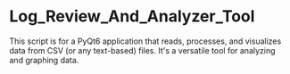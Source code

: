 # Log_Review_And_Analyzer_Tool
This script is for a PyQt6 application that reads, processes, and visualizes data from CSV (or any text-based) files. It's a versatile tool for analyzing and graphing data.
